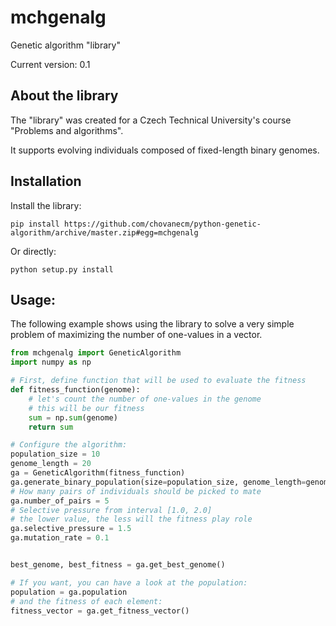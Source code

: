 # mchgenalg
Genetic algorithm "library"

Current version: 0.1

## About the library
The "library" was created for a Czech Technical University's course "Problems and algorithms".

It supports evolving individuals composed of fixed-length binary genomes.

## Installation
Install the library:

    pip install https://github.com/chovanecm/python-genetic-algorithm/archive/master.zip#egg=mchgenalg

Or directly:

	python setup.py install
	
## Usage:
The following example shows using the library to solve a very simple problem
of maximizing the number of one-values in a vector.


```python
from mchgenalg import GeneticAlgorithm
import numpy as np

# First, define function that will be used to evaluate the fitness
def fitness_function(genome):
    # let's count the number of one-values in the genome
    # this will be our fitness
    sum = np.sum(genome)
    return sum

# Configure the algorithm:
population_size = 10
genome_length = 20
ga = GeneticAlgorithm(fitness_function)
ga.generate_binary_population(size=population_size, genome_length=genome_length)
# How many pairs of individuals should be picked to mate
ga.number_of_pairs = 5
# Selective pressure from interval [1.0, 2.0]
# the lower value, the less will the fitness play role
ga.selective_pressure = 1.5
ga.mutation_rate = 0.1


best_genome, best_fitness = ga.get_best_genome()

# If you want, you can have a look at the population:
population = ga.population
# and the fitness of each element:
fitness_vector = ga.get_fitness_vector()
```